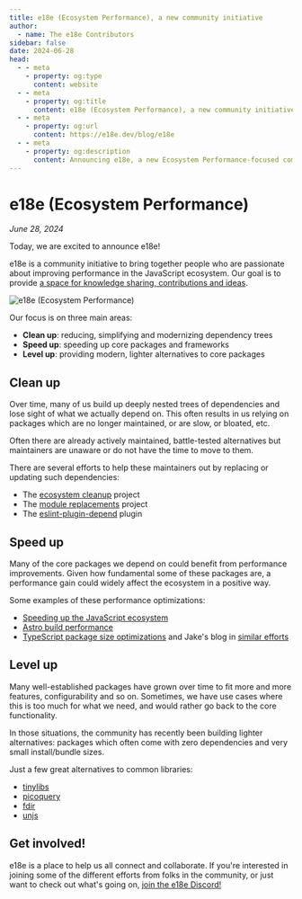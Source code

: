 ```yaml
---
title: e18e (Ecosystem Performance), a new community initiative
author:
  - name: The e18e Contributors
sidebar: false
date: 2024-06-28
head:
  - - meta
    - property: og:type
      content: website
  - - meta
    - property: og:title
      content: e18e (Ecosystem Performance), a new community initiative
  - - meta
    - property: og:url
      content: https://e18e.dev/blog/e18e
  - - meta
    - property: og:description
      content: Announcing e18e, a new Ecosystem Performance-focused community to connect and collaborate
---
```


# e18e (Ecosystem Performance)

_June 28, 2024_

Today, we are excited to announce e18e!

e18e is a community initiative to bring together people who are passionate about improving performance in the JavaScript ecosystem. Our goal is to provide [a space for knowledge sharing, contributions and ideas](https://chat.e18e.dev).

![e18e (Ecosystem Performance)](/e18e-og-image.png)

Our focus is on three main areas:

- **Clean up**: reducing, simplifying and modernizing dependency trees
- **Speed up**: speeding up core packages and frameworks
- **Level up**: providing modern, lighter alternatives to core packages

## Clean up

Over time, many of us build up deeply nested trees of dependencies and lose sight of what we actually depend on. This often results in us relying on packages which are no longer maintained, or are slow, or bloated, etc.

Often there are already actively maintained, battle-tested alternatives but maintainers are unaware or do not have the time to move to them.

There are several efforts to help these maintainers out by replacing or updating such dependencies:

- The [ecosystem cleanup](https://github.com/43081j/ecosystem-cleanup) project
- The [module replacements](https://github.com/es-tooling/module-replacements) project
- The [eslint-plugin-depend](https://github.com/es-tooling/eslint-plugin-depend/) plugin

## Speed up

Many of the core packages we depend on could benefit from performance improvements. Given how fundamental some of these packages are, a performance gain could widely affect the ecosystem in a positive way.

Some examples of these performance optimizations:

- [Speeding up the JavaScript ecosystem](https://marvinh.dev/blog/speeding-up-javascript-ecosystem/)
- [Astro build performance](https://gist.github.com/bluwy/4eee1ca1ee00cc256d7c769724fe2826)
- [TypeScript package size optimizations](https://x.com/andhaveaniceday/status/1803869279017931187)
and Jake's blog in [similar efforts](https://jakebailey.dev/posts/pnpm-dt-2/)

## Level up

Many well-established packages have grown over time to fit more and more features, configurability and so on. Sometimes, we have use cases where this is too much for what we need, and would rather go back to the core functionality.

In those situations, the community has recently been building lighter alternatives: packages which often come with zero dependencies and very small install/bundle sizes.

Just a few great alternatives to common libraries:

- [tinylibs](https://tinylibs.github.io/)
- [picoquery](https://github.com/43081j/picoquery)
- [fdir](https://github.com/thecodrr/fdir/)
- [unjs](https://github.com/unjs/)

## Get involved!

e18e is a place to help us all connect and collaborate. If you're interested in joining some of the different efforts from folks in the community, or just want to check out what's going on, [join the e18e Discord!](https://chat.e18e.dev/)
